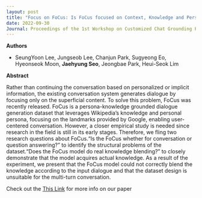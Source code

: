 ```yaml
---
layout: post
title: "Focus on FoCus: Is FoCus focused on Context, Knowledge and Persona? (Customized Chat Grounding Persona and Knowledge Workshop at COLING 2022)"
date: 2022-09-30
Journal: Proceedings of the 1st Workshop on Customized Chat Grounding Persona and Knowledge. 2022
---
```

**Authors**
- SeungYoon Lee, Jungseob Lee, Chanjun Park, Sugyeong Eo, Hyeonseok Moon, **Jaehyung Seo**, Jeongbae Park, Heui-Seok Lim

**Abstract**

Rather than continuing the conversation based on personalized or implicit information, the existing conversation system generates dialogue by focusing only on the superficial content. To solve this problem, FoCus was recently released. FoCus is a persona-knowledge grounded dialogue generation dataset that leverages Wikipedia’s knowledge and personal persona, focusing on the landmarks provided by Google, enabling user-centered conversation. However, a closer empirical study is needed since research in the field is still in its early stages. Therefore, we fling two research questions about FoCus.“Is the FoCus whether for conversation or question answering?” to identify the structural problems of the dataset.“Does the FoCus model do real knowledge blending?” to closely demonstrate that the model acquires actual knowledge. As a result of the experiment, we present that the FoCus model could not correctly blend the knowledge according to the input dialogue and that the dataset design is unsuitable for the multi-turn conversation.

Check out the [This Link][DOI] for more info on our paper

[DOI]: https://aclanthology.org/2022.ccgpk-1.1

